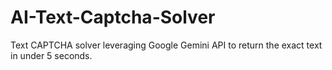 # AI-Text-Captcha-Solver
Text CAPTCHA solver leveraging Google Gemini API to return the exact text in under 5 seconds.
